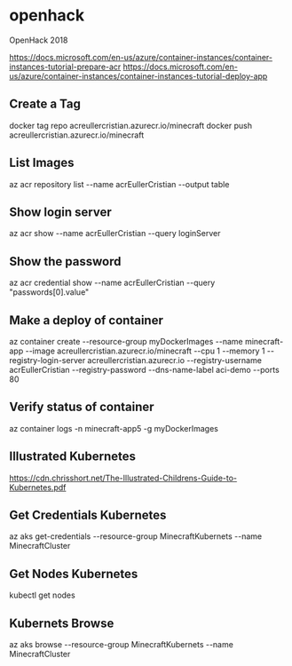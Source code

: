 # openhack
OpenHack 2018

https://docs.microsoft.com/en-us/azure/container-instances/container-instances-tutorial-prepare-acr
https://docs.microsoft.com/en-us/azure/container-instances/container-instances-tutorial-deploy-app

## Create a Tag
docker tag repo acreullercristian.azurecr.io/minecraft
docker push acreullercristian.azurecr.io/minecraft

## List Images
az acr repository list --name acrEullerCristian --output table

## Show login server
az acr show --name acrEullerCristian --query loginServer

## Show the password
az acr credential show --name acrEullerCristian --query "passwords[0].value"

## Make a deploy of container
az container create --resource-group myDockerImages --name minecraft-app --image acreullercristian.azurecr.io/minecraft --cpu 1 --memory 1 --registry-login-server acreullercristian.azurecr.io --registry-username acrEullerCristian --registry-password <password> --dns-name-label aci-demo --ports 80

## Verify status of container
az container logs -n minecraft-app5 -g myDockerImages

## Illustrated Kubernetes
https://cdn.chrisshort.net/The-Illustrated-Childrens-Guide-to-Kubernetes.pdf

## Get Credentials Kubernetes
az aks get-credentials --resource-group MinecraftKubernets --name MinecraftCluster

## Get Nodes Kubernetes
kubectl get nodes

## Kubernets Browse
az aks browse --resource-group MinecraftKubernets --name MinecraftCluster

